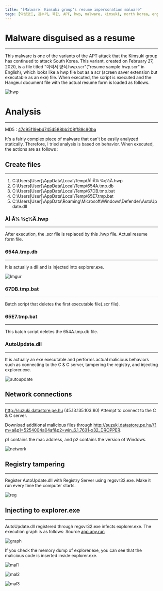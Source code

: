 ```yaml
---
title: "[Malware] Kimsuki group's resume impersonation malware"
tags: [악성코드, 김수키, 북한, APT, hwp, malware, kimsuki, north korea, english]
---
```



# Malware disguised as a resume
---

This malware is one of the variants of the APT attack that the Kimsuki group has continued to attack South Korea.
This variant, created on February 27, 2020, is a file titled "이력서 양식.hwp.scr"("resume sample.hwp.scr" in English), 
which looks like a hwp file but as a scr (screen saver extension but executable as an exe) file.
When executed, the script is executed and the Hangeul document file with the actual resume form is loaded as follows.

![hwp](https://i.imgur.com/dxmSqSp.png)


# Analysis
---
MD5 : [47c95f19ebd745d588bb208ff89c90ba](https://www.hybrid-analysis.com/sample/757dfeacabf4c2f771147159d26117818354af14050e6ba42cc00f4a3d58e51f?environmentId=120)

It's a fairly complex piece of malware that can't be easily analyzed statically.
Therefore, I tried analysis is based on behavior.
When executed, the actions are as follows :

## Create files
---
 1. C:\Users\[User]\AppData\Local\Temp\ÀÌ·Â¼­ ¾ç½Ä.hwp
 2. C:\Users\[User]\AppData\Local\Temp\654A.tmp.db 
 3. C:\Users\[User]\AppData\Local\Temp\67DB.tmp.bat
 4. C:\Users\[User]\AppData\Local\Temp\65E7.tmp.bat
 5. C:\Users\[User]\AppData\Roaming\Microsoft\Windows\Defender\AutoUpdate.dll
 
 ### ÀÌ·Â¼­ ¾ç½Ä.hwp
 ---
 After execution, the .scr file is replaced by this .hwp file. Actual resume form file.
  
 ### 654A.tmp.db
 ---
 It is actually a dll and is injected into explorer.exe.
 
 ![Imgur](https://i.imgur.com/EgfGjP3.png)
 
 ### 67DB.tmp.bat
 ---
 Batch script that deletes the first executable file(.scr file). 
 
 ### 65E7.tmp.bat
 ---
 This batch script deletes the 654A.tmp.db file.

 ### AutoUpdate.dll
 ---
 It is actually an exe executable and performs actual malicious behaviors such as connecting to the C & C server, tampering the registry, and injecting explorer.exe.
 
 ![autoupdate](https://i.imgur.com/FbOrW8h.png)



## Network connections
---

http://suzuki.datastore.pe.hu (45.13.135.103:80) Attempt to connect to the C & C server.

Download additional malicious files through http://suzuki.datastore.pe.hu//?m=a&p1=5254004a04af&p2=win_6.1.7601-x32_DROPPER.

p1 contains the mac address, and p2 contains the version of Windows.

![network](https://i.imgur.com/37RKTyt.png)


## Registry tampering
---

Register AutoUpdate.dll with Registry Server using regsvr32.exe. Make it run every time the computer starts.

![reg](https://i.imgur.com/89MegCk.png)


## Injecting to explorer.exe 
---

AutoUpdate.dll registered through regsvr32.exe infects explorer.exe.
The execution graph is as follows:  Source [app.any.run](https://app.any.run/)

![graph](https://i.imgur.com/fdm1B3g.png)

If you check the memory dump of explorer.exe, you can see that the malicious code is inserted inside explorer.exe.

![mal1](https://i.imgur.com/f1mPwpy.png)

![mal2](https://i.imgur.com/bmHk6CW.png)

![mal3](https://i.imgur.com/BnwACWw.png)
